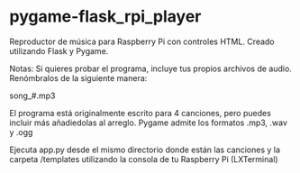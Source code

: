 # pygame-flask_rpi_player
Reproductor de música para Raspberry Pi con controles HTML. Creado utilizando Flask y Pygame.

Notas:
Si quieres probar el programa, incluye tus propios archivos de audio. Renómbralos de la siguiente manera:

  song_#.mp3
  
El programa está originalmente escrito para 4 canciones, pero puedes incluir más añadiedolas al arreglo.
Pygame admite los formatos .mp3, .wav y .ogg

Ejecuta app.py desde el mismo directorio donde están las canciones y la carpeta /templates
utilizando la consola de tu Raspberry Pi (LXTerminal)
